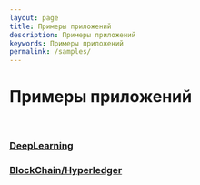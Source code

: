 ```yaml
---
layout: page
title: Примеры приложений
description: Примеры приложений
keywords: Примеры приложений
permalink: /samples/
---
```


# Примеры приложений

<br/>

### [DeepLearning](/samples/deeplearning/)

### [BlockChain/Hyperledger](/samples/blockchain/hyperledger/)
